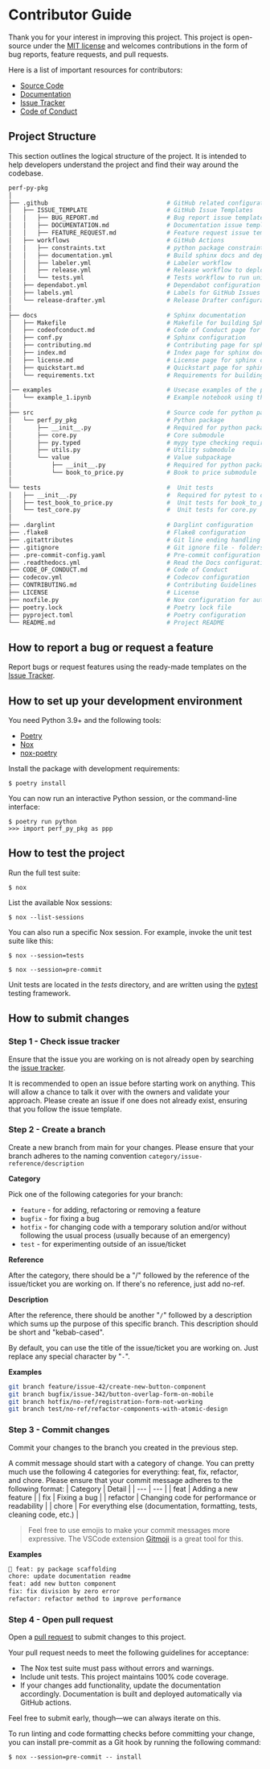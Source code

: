 # Contributor Guide

Thank you for your interest in improving this project.
This project is open-source under the [MIT license] and
welcomes contributions in the form of bug reports, feature requests, and pull requests.

Here is a list of important resources for contributors:

- [Source Code]
- [Documentation]
- [Issue Tracker]
- [Code of Conduct]

[mit license]: https://opensource.org/licenses/MIT
[source code]: https://github.com/kulsuri/perf-py-pkg
[documentation]: https://kulsuri.github.io/perf-py-pkg/
[issue tracker]: https://github.com/kulsuri/perf-py-pkg/issues

## Project Structure

This section outlines the logical structure of the project. It is intended to help developers understand the project and find their way around the codebase.

```bash
perf-py-pkg
│
├── .github                                 # GitHub related configuration files
│   ├── ISSUE_TEMPLATE                      # GitHub Issue Templates
│   │   ├── BUG_REPORT.md                   # Bug report issue template
│   │   ├── DOCUMENTATION.md                # Documentation issue template
│   │   ├── FEATURE_REQUEST.md              # Feature request issue template
│   ├── workflows                           # GitHub Actions
│   │   ├── constraints.txt                 # python package constraints for GitHub Actions
│   │   ├── documentation.yml               # Build sphinx docs and deploy to GitHub Pages workflow
│   │   ├── labeler.yml                     # Labeler workflow
│   │   ├── release.yml                     # Release workflow to deploy to PyPI and TestPyPI
│   │   └── tests.yml                       # Tests workflow to run unit tests and code coverage
│   ├── dependabot.yml                      # Dependabot configuration
│   ├── labels.yml                          # Labels for GitHub Issues and Pull Requests
│   └── release-drafter.yml                 # Release Drafter configuration
│
├── docs                                    # Sphinx documentation
│   ├── Makefile                            # Makefile for building Sphinx documentation
│   ├── codeofconduct.md                    # Code of Conduct page for sphinx doc referencing ../CODE_OF_CONDUCT.md
│   ├── conf.py                             # Sphinx configuration
│   ├── contributing.md                     # Contributing page for sphinx doc referencing ../CONTRIBUTING.md
│   ├── index.md                            # Index page for sphinx doc referencing ../README.md
│   ├── license.md                          # License page for sphinx doc referencing ../LICENSE
│   ├── quickstart.md                       # Quickstart page for sphinx doc
│   └── requirements.txt                    # Requirements for building Sphinx documentation
│
│── examples                                # Usecase examples of the project
│   └── example_1.ipynb                     # Example notebook using the python package
│
├── src                                     # Source code for python package
│   └── perf_py_pkg                         # Python package
│       ├── __init__.py                     # Required for python package
│       ├── core.py                         # Core submodule
│       ├── py.typed                        # mypy type checking requirement
│       ├── utils.py                        # Utility submodule
│       └── value                           # Value subpackage
│           ├── __init__.py                 # Required for python package
│           └── book_to_price.py            # Book to price submodule
│
└── tests                                   #  Unit tests
│   ├── __init__.py                         #  Required for pytest to discover tests
│   ├── test_book_to_price.py               #  Unit tests for book_to_price.py
│   └── test_core.py                        #  Unit tests for core.py
│
├── .darglint                               # Darglint configuration
├── .flake8                                 # Flake8 configuration
├── .gitattributes                          # Git line ending handling - text files will have normalized (LF) line endings in the repo
├── .gitignore                              # Git ignore file - folders/files to ignore in the repo
├── .pre-commit-config.yaml                 # Pre-commit configuration
├── .readthedocs.yml                        # Read the Docs configuration
├── CODE_OF_CONDUCT.md                      # Code of Conduct
├── codecov.yml                             # Codecov configuration
├── CONTRIBUTING.md                         # Contributing Guidelines
├── LICENSE                                 # License
├── noxfile.py                              # Nox configuration for automation of testing, doc building, pre-commit, etc.
├── poetry.lock                             # Poetry lock file
├── pyproject.toml                          # Poetry configuration
└── README.md                               # Project README

```

## How to report a bug or request a feature

Report bugs or request features using the ready-made templates on the [Issue Tracker].

## How to set up your development environment

You need Python 3.9+ and the following tools:

- [Poetry]
- [Nox]
- [nox-poetry]

Install the package with development requirements:

```console
$ poetry install
```

You can now run an interactive Python session,
or the command-line interface:

```console
$ poetry run python
>>> import perf_py_pkg as ppp
```

[poetry]: https://python-poetry.org/
[nox]: https://nox.thea.codes/
[nox-poetry]: https://nox-poetry.readthedocs.io/

## How to test the project

Run the full test suite:

```console
$ nox
```

List the available Nox sessions:

```console
$ nox --list-sessions
```

You can also run a specific Nox session.
For example, invoke the unit test suite like this:

```console
$ nox --session=tests
```

```console
$ nox --session=pre-commit
```

Unit tests are located in the _tests_ directory,
and are written using the [pytest] testing framework.

[pytest]: https://pytest.readthedocs.io/

## How to submit changes

### Step 1 - Check issue tracker

Ensure that the issue you are working on is not already open by searching the [issue tracker].

It is recommended to open an issue before starting work on anything. This will allow a chance to talk it over with the owners and validate your approach. Please create an issue if one does not already exist, ensuring that you follow the issue template.

### Step 2 - Create a branch

Create a new branch from main for your changes. Please ensure that your branch adheres to the naming convention `category/issue-reference/description`

**Category**

Pick one of the following categories for your branch:

- `feature` - for adding, refactoring or removing a feature
- `bugfix` - for fixing a bug
- `hotfix` - for changing code with a temporary solution and/or without following the usual process (usually because of an emergency)
- `test` - for experimenting outside of an issue/ticket

**Reference**

After the category, there should be a "/" followed by the reference of the issue/ticket you are working on. If there's no reference, just add no-ref.

**Description**

After the reference, there should be another "`/`" followed by a description which sums up the purpose of this specific branch. This description should be short and "kebab-cased".

By default, you can use the title of the issue/ticket you are working on. Just replace any special character by "`-`".

**Examples**

```bash
git branch feature/issue-42/create-new-button-component
git branch bugfix/issue-342/button-overlap-form-on-mobile
git branch hotfix/no-ref/registration-form-not-working
git branch test/no-ref/refactor-components-with-atomic-design
```

### Step 3 - Commit changes

Commit your changes to the branch you created in the previous step.

A commit message should start with a category of change. You can pretty much use the following 4 categories for everything: feat, fix, refactor, and chore.
Please ensure that your commit message adheres to the following format:
| Category | Detail |
| --- | --- |
| feat | Adding a new feature |
| fix | Fixing a bug |
| refactor | Changing code for performance or readability |
| chore | For everything else (documentation, formatting, tests, cleaning code, etc.) |

> Feel free to use emojis to make your commit messages more expressive. The VSCode extension [Gitmoji](https://marketplace.visualstudio.com/items?itemName=seatonjiang.gitmoji-vscode) is a great tool for this.

**Examples**

```bash
🎉 feat: py package scaffolding
chore: update documentation readme
feat: add new button component
fix: fix division by zero error
refactor: refactor method to improve performance
```

### Step 4 - Open pull request

Open a [pull request] to submit changes to this project.

Your pull request needs to meet the following guidelines for acceptance:

- The Nox test suite must pass without errors and warnings.
- Include unit tests. This project maintains 100% code coverage.
- If your changes add functionality, update the documentation accordingly. Documentation is built and deployed automatically via GitHub actions.

Feel free to submit early, though—we can always iterate on this.

To run linting and code formatting checks before committing your change, you can install pre-commit as a Git hook by running the following command:

```console
$ nox --session=pre-commit -- install
```

[pull request]: https://github.com/kulsuri/perf-py-pkg/pulls

<!-- github-only -->

[code of conduct]: CODE_OF_CONDUCT.md
